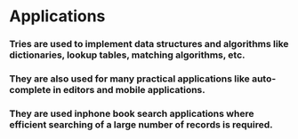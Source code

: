 # Applications 
### Tries are used to implement data structures and algorithms like dictionaries, lookup tables, matching algorithms, etc. 
### They are also used for many practical applications like auto-complete in editors and mobile applications. 
### They are used inphone book search applications where efficient searching of a large number of records is required.
